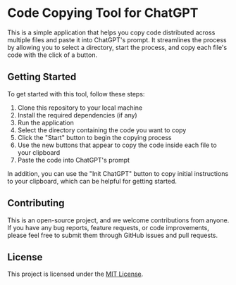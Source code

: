 # Code Copying Tool for ChatGPT

This is a simple application that helps you copy code distributed across multiple files and paste it into ChatGPT's prompt. It streamlines the process by allowing you to select a directory, start the process, and copy each file's code with the click of a button.

## Getting Started

To get started with this tool, follow these steps:

1. Clone this repository to your local machine
2. Install the required dependencies (if any)
3. Run the application
4. Select the directory containing the code you want to copy
5. Click the "Start" button to begin the copying process
6. Use the new buttons that appear to copy the code inside each file to your clipboard
7. Paste the code into ChatGPT's prompt

In addition, you can use the "Init ChatGPT" button to copy initial instructions to your clipboard, which can be helpful for getting started.

## Contributing

This is an open-source project, and we welcome contributions from anyone. If you have any bug reports, feature requests, or code improvements, please feel free to submit them through GitHub issues and pull requests.

## License

This project is licensed under the [MIT License](LICENSE).
